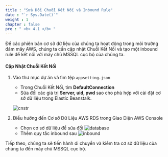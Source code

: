 ```yaml
---
title : "Sửa Đổi Chuỗi Kết Nối và Inbound Rule"
date : "`r Sys.Date()`"
weight : 1
chapter : false
pre : " <b> 4.1 </b> "
---
```


Để các phiên bản cơ sở dữ liệu của chúng ta hoạt động trong môi trường đám mây AWS, chúng ta cần cập nhật Chuỗi Kết Nối và tạo một inbound rule để kết nối với máy chủ MSSQL cục bộ của chúng ta.

#### Cập Nhật Chuỗi Kết Nối

1. Vào thư mục dự án và tìm tệp `appsetting.json`
   + Trong Chuỗi Kết Nối, tìm **DefaultConnection**
   + Sửa đổi các giá trị **Server, uid, pwd** sao cho phù hợp với cài đặt cơ sở dữ liệu trong Elastic Beanstalk.

   ![cnstr](/images/4-config-rds/(1)-cntr.jpg?width=80pc)

2. Điều hướng đến Cơ sở Dữ Liệu AWS RDS trong Giao Diện AWS Console
   + Chọn cơ sở dữ liệu để sửa đổi
   ![database](/images/4-config-rds/(2)-modify.jpg?width=60pc)
   + Thêm quy tắc inbound sau
   ![inbound](/images/4-config-rds/(3)-inbound-rule.jpg?width=60pc)

Tiếp theo, chúng ta sẽ tiến hành di chuyển và kiểm tra cơ sở dữ liệu của chúng ta đến máy chủ MSSQL cục bộ.
